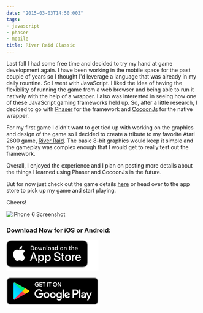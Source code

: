 ```yaml
---
date: "2015-03-03T14:50:00Z"
tags:
- javascript
- phaser
- mobile
title: River Raid Classic
---
```


Last fall I had some free time and decided to try my hand at game development again. I have been working in the mobile space for the past couple of years so I thought I'd leverage a language that was already in my daily rountine. So I went with JavaScript. I liked the idea of having the flexibility of running the game from a web browser and being able to run it natively with the help of a wrapper. I also was interested in seeing how one of these JavaScript gaming frameworks held up.  So, after a little research, I decided to go with [Phaser](http://phaser.io) for the framework and [CocoonJs](https://www.ludei.com/cocoonjs/) for the native wrapper.

For my first game I didn't want to get tied up with working on the graphics and design of the game so I decided to create a tribute to my favorite Atari 2600 game, [River Raid](https://en.wikipedia.org/wiki/River_Raid). The basic 8-bit graphics would keep it simple and the gameplay was complex enough that I would get to really test out the framework.

Overall, I enjoyed the experience and I plan on posting more details about the things I learned using Phaser and CocoonJs in the future.

But for now just check out the game details [here](http://lostleafstudio.com/river-raid-classic) or head over to the app store to pick up my game and start playing. 

Cheers!

![iPhone 6 Screenshot](/images/projects/river-raid-classic-iphone6.png)

### Download Now for iOS or Android:
[![Download on the App Store](/images/projects/app-store-badge.png)](https://itunes.apple.com/us/app/river-raid-classic/id968418947?ls=1&mt=8)

[![Get it on Google Play](/images/projects/google-play-badge.png)](https://play.google.com/store/apps/details?id=com.lostleafstudio.riverraid)



